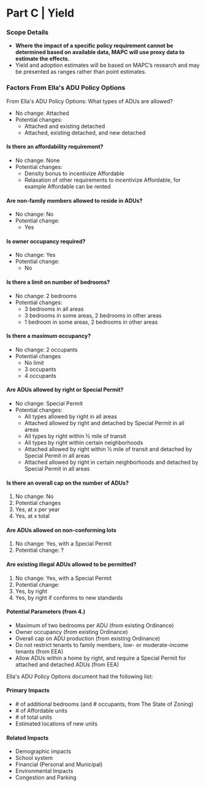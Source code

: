 # Part C | Yield

### Scope Details

* **Where the impact of a specific policy requirement cannot be determined based on available data, MAPC will use proxy data to estimate the effects.**&#x20;
* Yield and adoption estimates will be based on MAPC’s research and may be presented as ranges rather than point estimates.

### Factors From Ella's ADU Policy Options

From Ella's ADU Policy Options: What types of ADUs are allowed?&#x20;

* No change: Attached&#x20;
* Potential changes: &#x20;
  * Attached and existing detached&#x20;
  * Attached, existing detached, and new detached&#x20;

#### Is there an affordability requirement?&#x20;

* No change: None&#x20;
* Potential changes: &#x20;
  * Density bonus to incentivize Affordable&#x20;
  * Relaxation of other requirements to incentivize Affordable, for example Affordable can be rented&#x20;

#### Are non-family members allowed to reside in ADUs?&#x20;

* No change: No&#x20;
* Potential change:&#x20;
  * Yes&#x20;

#### Is owner occupancy required?&#x20;

* No change: Yes&#x20;
* Potential change:&#x20;
  * No&#x20;

#### Is there a limit on number of bedrooms?&#x20;

* No change: 2 bedrooms&#x20;
* Potential changes:&#x20;
  * 3 bedrooms in all areas&#x20;
  * 3 bedrooms in some areas, 2 bedrooms in other areas&#x20;
  * 1 bedroom in some areas, 2 bedrooms in other areas&#x20;

#### Is there a maximum occupancy?&#x20;

* No change: 2 occupants&#x20;
* Potential changes&#x20;
  * No limit&#x20;
  * 3 occupants&#x20;
  * 4 occupants&#x20;



#### Are ADUs allowed by right or Special Permit?&#x20;

* No change: Special Permit&#x20;
* Potential changes:&#x20;
  * All types allowed by right in all areas&#x20;
  * Attached allowed by right and detached by Special Permit in all areas &#x20;
  * All types by right within ½ mile of transit&#x20;
  * All types by right within certain neighborhoods&#x20;
  * Attached allowed by right within ½ mile of transit and detached by Special Permit in all areas&#x20;
  * Attached allowed by right in certain neighborhoods and detached by Special Permit in all areas&#x20;

#### Is there an overall cap on the number of ADUs?&#x20;

1. No change: No&#x20;
2. Potential changes&#x20;
3. Yes, at x per year&#x20;
4. Yes, at x total&#x20;

#### Are ADUs allowed on non-conforming lots&#x20;

1. No change: Yes, with a Special Permit&#x20;
2. Potential change: ?&#x20;

#### Are existing illegal ADUs allowed to be permitted?&#x20;

1. No change: Yes, with a Special Permit&#x20;
2. Potential change:&#x20;
3. Yes, by right &#x20;
4. Yes, by right if conforms to new standards&#x20;

#### Potential Parameters (from 4.)

* Maximum of two bedrooms per ADU (from existing Ordinance)
* Owner occupancy (from existing Ordinance)
* Overall cap on ADU production (from existing Ordinance)
* Do not restrict tenants to family members, low- or moderate-income tenants (from EEA)
* Allow ADUs within a home by right, and require a Special Permit for attached and detached ADUs (from EEA)



Ella's ADU Policy Options document had the following list:

#### Primary Impacts&#x20;

* \# of additional bedrooms (and # occupants, from The State of Zoning)
* \# of Affordable units&#x20;
* \# of total units&#x20;
* Estimated locations of new units&#x20;

#### Related Impacts&#x20;

* Demographic impacts&#x20;
* School system&#x20;
* Financial (Personal and Municipal)&#x20;
* Environmental Impacts&#x20;
* Congestion and Parking&#x20;
